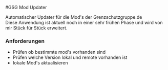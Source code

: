 #GSG Mod Updater


Automatischer Updater für die Mod's der Grenzschutzgruppe.de  
Diese Anwendung ist aktuell noch in einer sehr frühen Phase und wird von mir Stück für Stück erweitert.

### Anforderungen
* Prüfen ob bestimmte mod's vorhanden sind
* Prüfen welche Version lokal und remote vorhanden ist
* lokale Mod's aktualisieren
